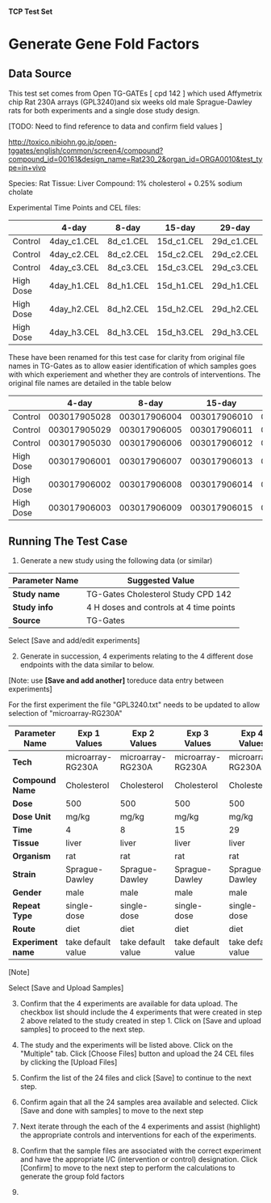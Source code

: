 #### TCP Test Set

# Generate Gene Fold Factors

## Data Source

This test set comes from Open TG-GATEs [ cpd 142 ] which used
Affymetrix chip Rat 230A arrays (GPL3240)and six weeks old male Sprague-Dawley rats 
for both experiments and a single dose study design.

[TODO: Need to find reference to data and confirm field values ]

http://toxico.nibiohn.go.jp/open-tggates/english/common/screen4/compound?compound_id=00161&design_name=Rat230_2&organ_id=ORGA0010&test_type=in+vivo

Species: Rat
Tissue: Liver
Compound: 1% cholesterol + 0.25% sodium cholate

Experimental Time Points and CEL files:

|           |  4-day      | 8-day     | 15-day     | 29-day     |
|-----------|:-----------:|:---------:|:----------:|:----------:|
| Control   | 4day_c1.CEL | 8d_c1.CEL | 15d_c1.CEL | 29d_c1.CEL |
| Control   | 4day_c2.CEL | 8d_c2.CEL | 15d_c2.CEL | 29d_c2.CEL |
| Control   | 4day_c3.CEL | 8d_c3.CEL | 15d_c3.CEL | 29d_c3.CEL |
| High Dose | 4day_h1.CEL | 8d_h1.CEL | 15d_h1.CEL | 29d_h1.CEL |
| High Dose | 4day_h2.CEL | 8d_h2.CEL | 15d_h2.CEL | 29d_h2.CEL |
| High Dose | 4day_h3.CEL | 8d_h3.CEL | 15d_h3.CEL | 29d_h3.CEL |

These have been renamed for this test case for clarity from original file names 
in TG-Gates as to allow easier identification of which samples goes with which 
experiement and whether they are controls of interventions. The original file 
names are detailed in the table below

|           |  4-day       | 8-day        | 15-day       | 29-day       |
|-----------|:------------:|:------------:|:------------:|:------------:|
| Control   | 003017905028 | 003017906004 | 003017906010 | 003017906016 |
| Control   | 003017905029 | 003017906005 | 003017906011 | 003017906018 |
| Control   | 003017905030 | 003017906006 | 003017906012 | 003017906029 |
| High Dose | 003017906001 | 003017906007 | 003017906013 | 003017906019 |
| High Dose | 003017906002 | 003017906008 | 003017906014 | 003017906020 |
| High Dose | 003017906003 | 003017906009 | 003017906015 | 003017906021 |

## Running The Test Case

1. Generate a new study using the following data (or similar)

| Parameter Name       | Suggested Value                         |
|----------------------|-----------------------------------------|
| **Study name**       | TG-Gates Cholesterol Study CPD 142      |
| **Study info**       | 4 H doses and controls at 4 time points |
| **Source**           | TG-Gates                                |

Select [Save and add/edit experiments]

2. Generate in succession, 4 experiments relating to the 4 different dose
endpoints with the data similar to below. 

[Note: use **[Save and add another]** toreduce data entry between experiments]

For the first experiment the file "GPL3240.txt" needs to be updated to allow selection of "microarray-RG230A"

| Parameter Name      | Exp 1 Values       | Exp 2 Values       | Exp 3 Values       | Exp 4 Values       |
|---------------------|--------------------|--------------------|--------------------|--------------------|
| **Tech**            | microarray-RG230A  | microarray-RG230A  | microarray-RG230A  | microarray-RG230A  |
| **Compound Name**   | Cholesterol        | Cholesterol        | Cholesterol        | Cholesterol        |
| **Dose**            | 500                | 500                | 500                | 500                |
| **Dose Unit**       | mg/kg              | mg/kg              | mg/kg              | mg/kg              |
| **Time**            | 4                  | 8                  | 15                 | 29                 |
| **Tissue**          | liver              | liver              | liver              | liver              |
| **Organism**        | rat                | rat                | rat                | rat                |
| **Strain**          | Sprague-Dawley     | Sprague-Dawley     | Sprague-Dawley     | Sprague-Dawley     |
| **Gender**          | male               | male               | male               | male               |
| **Repeat Type**     | single-dose        | single-dose        | single-dose        | single-dose        |
| **Route**           | diet               | diet               | diet               | diet               |
| **Experiment name** | take default value | take default value | take default value | take default value |
[Note]

Select [Save and Upload Samples]

3. Confirm that the 4 experiments are available for data upload. The checkbox list should include the 4 experiments 
that were created in step 2 above related to the study created in step 1. 
Click on [Save and upload samples] to proceed to the next step.

4. The study and the experiments will be listed above. Click on the "Multiple" tab. Click [Choose Files] button and 
upload the 24 CEL files by clicking the [Upload Files]

5. Confirm the list of the 24 files and click [Save] to continue to the next step.

6. Confirm again that all the 24 samples area available and selected. Click [Save and done with samples] to move 
to the next step

7. Next iterate through the each of the 4 experiments and assist (highlight) the appropriate controls 
and interventions for each of the experiments.

8. Confirm that the sample files are associated with the correct experiment and have the appropriate I/C (intervention
or control) designation. Click [Confirm] to move to the next step to perform the calculations to generate
the group fold factors

9. 